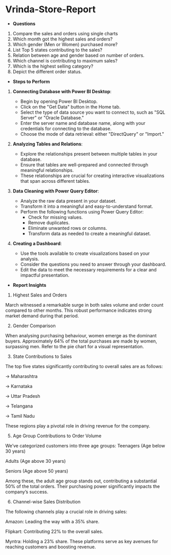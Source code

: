 # Vrinda-Store-Report
* **Questions**  
1.	Compare the sales and orders using single charts
2.	Which month got the highest sales and orders?
3.	Which gender (Men or Women) purchased more?
4.	List Top 5 states contributing to the sales?
5.	Relation between age and gender based on number of orders.
6.	Which channel is contributing to maximum sales?
7.	Which is the highest selling category?
8.	Depict the different order status.

* **Steps to Perform**


1. **Connecting Database with Power BI Desktop**:
   - Begin by opening Power BI Desktop.
   - Click on the "Get Data" button in the Home tab.
   - Select the type of data source you want to connect to, such as "SQL Server" or "Oracle Database."
   - Enter the server name and database name, along with your credentials for connecting to the database.
   - Choose the mode of data retrieval: either "DirectQuery" or "Import."

2. **Analyzing Tables and Relations**:
   - Explore the relationships present between multiple tables in your database.
   - Ensure that tables are well-prepared and connected through meaningful relationships.
   - These relationships are crucial for creating interactive visualizations that span across different tables.

3. **Data Cleaning with Power Query Editor**:
   - Analyze the raw data present in your dataset.
   - Transform it into a meaningful and easy-to-understand format.
   - Perform the following functions using Power Query Editor:
     - Check for missing values.
     - Remove duplicates.
     - Eliminate unwanted rows or columns.
     - Transform data as needed to create a meaningful dataset.

4. **Creating a Dashboard**:
   - Use the tools available to create visualizations based on your analysis.
   - Consider the questions you need to answer through your dashboard.
   - Edit the data to meet the necessary requirements for a clear and impactful presentation.


* **Report Insights** 
1.  Highest Sales and Orders

March witnessed a remarkable surge in both sales volume and order count compared to other months. This robust performance indicates strong market demand during that period.

2.	Gender Comparison
	
 When analysing purchasing behaviour, women emerge as the dominant buyers. Approximately 64% of the total purchases are made by women, surpassing men. Refer to the pie chart for a visual representation.

3.	State Contributions to Sales
  
  The top five states significantly contributing to overall sales are as follows:
  	
 -> Maharashtra

  	
    
  -> Karnataka
  	
	
  
 -> Uttar Pradesh
 
 -> Telangana
  	
	 
  
-> Tamil Nadu

  	
   These regions play a pivotal role in driving revenue for the company.

5.	Age Group Contributions to Order Volume

We’ve categorized customers into three age groups: 
Teenagers (Age below 30 years)

Adults (Age above 30 years)

Seniors (Age above 50 years)

Among these, the adult age group stands out, contributing a substantial 50% of the total orders. Their purchasing power significantly impacts the company’s success.

6.	Channel-wise Sales Distribution

The following channels play a crucial role in driving sales: 

Amazon: Leading the way with a 35% share.

Flipkart: Contributing 22% to the overall sales.

Myntra: Holding a 23% share. These platforms serve as key avenues for reaching customers and boosting revenue.
